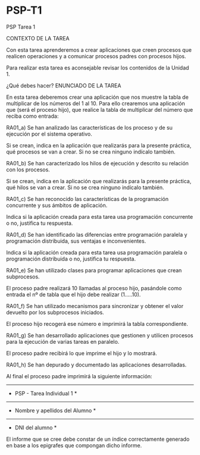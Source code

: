 # PSP-T1
PSP Tarea 1

CONTEXTO DE LA TAREA

Con esta tarea aprenderemos a crear aplicaciones que creen procesos que realicen operaciones y a comunicar procesos padres con procesos hijos.
 

Para realizar esta tarea es aconsejable revisar los contenidos de la Unidad 1.

¿Qué debes hacer?
ENUNCIADO DE LA TAREA


En esta tarea deberemos crear una aplicación que nos muestre la tabla de multiplicar de los números del 1 al 10. Para ello crearemos una aplicación que (será el proceso hijo), que realice la tabla de multiplicar del número que reciba como entrada:



RA01_a)  Se han analizado las características de los proceso y de su ejecución por el sistema operativo.

Si se crean, indica en la aplicación que realizarás para la presente práctica, qué procesos se van a crear. Si no se crea ninguno indícalo también.

RA01_b) Se han caracterizado los hilos de ejecución y descrito su relación con los procesos.

Si se crean, indica en la aplicación que realizarás para la presente práctica, qué hilos se van a crear. Si no se crea ninguno indícalo también.

RA01_c) Se han reconocido las características de la programación concurrente y sus ámbitos de aplicación.

Indica si la aplicación creada para esta tarea usa programación concurrente o no, justifica tu respuesta.

RA01_d) Se han identificado las diferencias entre programación paralela y programación distribuida, sus ventajas e inconvenientes.

Indica si la aplicación creada para esta tarea usa programación paralela o programación distribuida o no, justifica tu respuesta.

RA01_e) Se han utilizado clases para programar aplicaciones que crean subprocesos. 

El proceso padre realizará 10 llamadas al proceso hijo, pasándole como entrada el nº de tabla que el hijo debe realizar (1.....10).


RA01_f) Se han utilizado mecanismos para sincronizar y obtener el valor devuelto por los subprocesos iniciados. 

El proceso hijo recogerá ese número e imprimirá la tabla correspondiente.


RA01_g) Se han desarrollado aplicaciones que gestionen y utilicen procesos para la ejecución de varias tareas en paralelo. 


El proceso padre recibirá lo que imprime el hijo y lo mostrará.


RA01_h) Se han depurado y documentado las aplicaciones desarrolladas.

Al final el proceso padre imprimirá la siguiente información:
******************************************

* PSP - Tarea Individual 1             *

******************************************

* Nombre y apellidos del Alumno *

******************************************

* DNI del alumno                          *

 

El informe que se cree debe constar de un índice correctamente generado en base a los epigrafes que compongan dicho informe.
